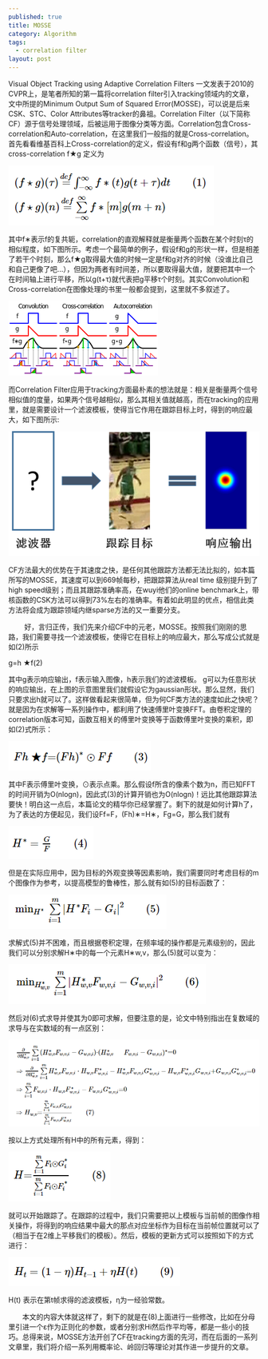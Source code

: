 ```yaml
---
published: true
title: MOSSE
category: Algorithm
tags: 
  - correlation filter
layout: post
---
```


Visual Object Tracking using Adaptive Correlation Filters 一文发表于2010的CVPR上，是笔者所知的第一篇将correlation filter引入tracking领域内的文章，文中所提的Minimum Output Sum of Squared Error(MOSSE)，可以说是后来CSK、STC、Color Attributes等tracker的鼻祖。Correlation Filter（以下简称CF）源于信号处理领域，后被运用于图像分类等方面。Correlation包含Cross-correlation和Auto-correlation，在这里我们一般指的就是Cross-correlation。首先看看维基百科上Cross-correlation的定义，假设有f和g两个函数（信号），其cross-correlation f★g 定义为

![0](https://raw.githubusercontent.com/lyp22/lyp22.github.io/master/_posts/image/mosse/f1.png)


其中f∗表示f的复共轭，correlation的直观解释就是衡量两个函数在某个时刻τ的相似程度，如下图所示。考虑一个最简单的例子，假设f和g的形状一样，但是相差了若干个时刻，那么f★g取得最大值的时候一定是f和g对齐的时候（没谁比自己和自己更像了吧…），但因为两者有时间差，所以要取得最大值，就要把其中一个在时间轴上进行平移，所以g(t+τ)就代表把g平移τ个时刻。其实Convolution和Cross-correlation在图像处理的书里一般都会提到，这里就不多叙述了。

![0](https://raw.githubusercontent.com/lyp22/lyp22.github.io/master/_posts/image/mosse/1.png)

而Correlation Filter应用于tracking方面最朴素的想法就是：相关是衡量两个信号相似值的度量，如果两个信号越相似，那么其相关值就越高，而在tracking的应用里，就是需要设计一个滤波模板，使得当它作用在跟踪目标上时，得到的响应最大，如下图所示:

![0](https://raw.githubusercontent.com/lyp22/lyp22.github.io/master/_posts/image/mosse/2.png)

CF方法最大的优势在于其速度之快，是任何其他跟踪方法都无法比拟的，如本篇所写的MOSSE，其速度可以到669帧每秒，把跟踪算法从real time 级别提升到了high speed级别；而且其跟踪准确率高，在wuyi他们的online benchmark上，带核函数的CSK方法可以得到73%左右的准确率。有着如此明显的优点，相信此类方法将会成为跟踪领域内继sparse方法的又一重要分支。

　　 好，言归正传，我们先来介绍CF中的元老，MOSSE。按照我们刚刚的思路，我们需要寻找一个滤波模板，使得它在目标上的响应最大，那么写成公式就是如(2)所示

g=h ★f(2)  

其中g表示响应输出，f表示输入图像，h表示我们的滤波模板。 g可以为任意形状的响应输出，在上图的示意图里我们就假设它为gaussian形状。那么显然，我们只要求出h就可以了。这样做看起来很简单，但为何CF类方法的速度如此之快呢？就是因为在求解等一系列操作中，都利用了快速傅里叶变换FFT。由卷积定理的correlation版本可知，函数互相关的傅里叶变换等于函数傅里叶变换的乘积，即如(2)式所示：

![0](https://raw.githubusercontent.com/lyp22/lyp22.github.io/master/_posts/image/mosse/f3.png)


其中F表示傅里叶变换，⊙表示点乘。那么假设f所含的像素个数为n，而已知FFT的时间开销为O(nlogn)，因此式(3)的计算开销也为O(nlogn)！远比其他跟踪算法要快！明白这一点后，本篇论文的精华你已经掌握了。剩下的就是如何计算h了，为了表达的方便起见，我们设Ff=F，(Fh)∗=H∗，Fg=G，那么我们就有

![0](https://raw.githubusercontent.com/lyp22/lyp22.github.io/master/_posts/image/mosse/f4.png)

但是在实际应用中，因为目标的外观变换等因素影响，我们需要同时考虑目标的m个图像作为参考，以提高模型的鲁棒性，那么就有如(5)的目标函数了：

![0](https://raw.githubusercontent.com/lyp22/lyp22.github.io/master/_posts/image/mosse/f5.png)

求解式(5)并不困难，而且根据卷积定理，在频率域的操作都是元素级别的，因此我们可以分别求解H∗中的每一个元素H∗w,v，那么(5)就可以变为：

![0](https://raw.githubusercontent.com/lyp22/lyp22.github.io/master/_posts/image/mosse/f6.png)

然后对(6)式求导并使其为0即可求解，但要注意的是，论文中特别指出在复数域的求导与在实数域的有一点区别：

![0](https://raw.githubusercontent.com/lyp22/lyp22.github.io/master/_posts/image/mosse/f7.png)

按以上方式处理所有H中的所有元素，得到：

![0](https://raw.githubusercontent.com/lyp22/lyp22.github.io/master/_posts/image/mosse/f8.png)



就可以开始跟踪了。在跟踪的过程中，我们只需要把以上模板与当前帧的图像作相关操作，将得到的响应结果中最大的那点对应坐标作为目标在当前帧位置就可以了（相当于在2维上平移我们的模板）。然后，模板的更新方式可以按照如下的方式进行：

![0](https://raw.githubusercontent.com/lyp22/lyp22.github.io/master/_posts/image/mosse/f9.png)

H(t) 表示在第t帧求得的滤波模板，η为一经验常数。

　　本文的内容大体就这样了，剩下的就是在(8)上面进行一些修改，比如在分母里引进一个ε作为正则化的参数，或者分别求Hi然后作平均等，都是一些小的技巧。总得来说，MOSSE方法开创了CF在tracking方面的先河，而在后面的一系列文章里，我们将介绍一系列用概率论、岭回归等理论对其作进一步提升的文章。
